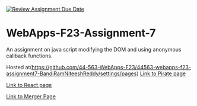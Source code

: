 [![Review Assignment Due Date](https://classroom.github.com/assets/deadline-readme-button-24ddc0f5d75046c5622901739e7c5dd533143b0c8e959d652212380cedb1ea36.svg)](https://classroom.github.com/a/Kv-XePEp)
# WebApps-F23-Assignment-7
An assignment on java script modifying the DOM and using anonymous callback functions.

Hosted at(https://github.com/44-563-WebApps-F23/44563-webapps-f23-assignment7-BandiRamNiteeshReddy/settings/pages)
[Link to Pirate page](file:///C:/Users/s565458/Desktop/Webapps_repos/44563-webapps-f23-assignment7-BandiRamNiteeshReddy/pirate.html)

[Link to React page](file:///C:/Users/s565458/Desktop/Webapps_repos/44563-webapps-f23-assignment7-BandiRamNiteeshReddy/react.html)

[Link to Merger Page](file:///C:/Users/s565458/Desktop/Webapps_repos/44563-webapps-f23-assignment7-BandiRamNiteeshReddy/Merger.html)